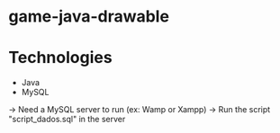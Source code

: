 # game-java-drawable

# Technologies

- Java
- MySQL

-> Need a MySQL server to run (ex: Wamp or Xampp)
-> Run the script "script_dados.sql" in the server